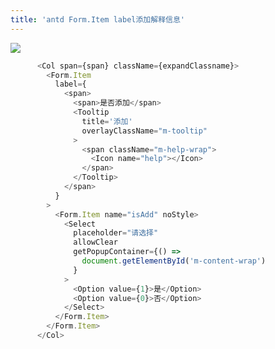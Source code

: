 ```yaml
---
title: 'antd Form.Item label添加解释信息'
---   
```

![](https://img-blog.csdnimg.cn/20210910102855685.png?x-oss-processimage/watermark,type_ZHJvaWRzYW5zZmFsbGJhY2s,shadow_50,text_Q1NETiBA5b6Q5ZCM5L-d,size_17,color_FFFFFF,t_70,g_se,x_16)

```javascript
      <Col span={span} className={expandClassname}>
        <Form.Item
          label={
            <span>
              <span>是否添加</span>
              <Tooltip
                title='添加'
                overlayClassName="m-tooltip"
              >
                <span className="m-help-wrap">
                  <Icon name="help"></Icon>
                </span>
              </Tooltip>
            </span>
          }
        >
          <Form.Item name="isAdd" noStyle>
            <Select
              placeholder="请选择"
              allowClear
              getPopupContainer={() =>
                document.getElementById('m-content-wrap')
              }
            >
              <Option value={1}>是</Option>
              <Option value={0}>否</Option>
            </Select>
          </Form.Item>
        </Form.Item>
      </Col>
```